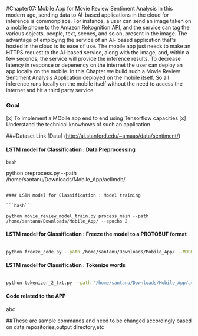 #Chapter07: Mobile App for Movie Review Sentiment Analysis
In this modern age, sending data to AI-based applications in the cloud for inference is
commonplace. For instance, a user can send an image taken on a mobile phone to
the Amazon Rekognition API, and the service can tag the various objects, people, text,
scenes, and so on, present in the image. The advantage of employing the service of an AI-
based application that's hosted in the cloud is its ease of use. The mobile app just needs to
make an HTTPS request to the AI-based service, along with the image, and, within a few
seconds, the service will provide the inference results. To decrease latency in response or 
depenency on the internet the user can deploy an app locally on the mobile. In this Chapter we build
such a Movie Review Sentiment Analysis Application deployed on the mobile itself. So all inference 
runs locally on the mobile itself without the need to access the internet and hit a third party service. 


### Goal 
[x] To implement a MObile app end to end using Tensorflow capacities
[x] Understand the technical knowhows of such an application


###Dataset Link
[Data] (http://ai.stanford.edu/~amaas/data/sentiment/)



#### LSTM model for Classification : Data Preprocessing 

```bash```

python preprocess.py --path /home/santanu/Downloads/Mobile_App/aclImdb/

```

#### LSTM model for Classification : Model training

```bash```

python movie_review_model_train.py process_main --path /home/santanu/Downloads/Mobile_App/ --epochs 2

```
#### LSTM model for Classification : Freeze the model to a PROTOBUF format

```bash

python freeze_code.py --path /home/santanu/Downloads/Mobile_App/ --MODEL_NAME model

```


#### LSTM model for Classification : Tokenize words 


```bash

python tokenizer_2_txt.py --path '/home/santanu/Downloads/Mobile_App/aclImdb/tokenizer.pickle'  --path_out '/home/santanu/Downloads/Mobile_App/word_ind.txt'

```

#### Code related to the APP

abc


##These are sample commands and need to be changed accordingly based on data repositories,output directory,etc













 






